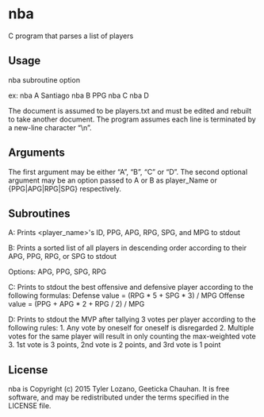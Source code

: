 nba
=======

C program that parses a list of players 

Usage
-----
nba subroutine option

ex: 
nba A Santiago
nba B PPG
nba C
nba D

The document is assumed to be players.txt and must be edited and rebuilt to take another document.
The program assumes each line is terminated by a new-line character “\n”.

Arguments
---------
The first argument <subroutine> may be either “A”, “B”, “C” or “D”.
The second optional argument may be an option passed to A or B as player_Name or {PPG|APG|RPG|SPG} respectively.

Subroutines
-----------
A: Prints <player_name>'s ID, PPG, APG, RPG, SPG, and MPG to stdout

B: Prints a sorted list of all players in descending order according to their APG, PPG, RPG, or SPG to stdout

Options: APG, PPG, SPG, RPG

C: Prints to stdout the best offensive and defensive player according to the following formulas:
	Defense value = (RPG * 5 + SPG * 3) / MPG
	Offense value = (PPG + APG * 2 + RPG / 2) / MPG

D: Prints to stdout the MVP after tallying 3 votes per player according to the following rules:
	1. Any vote by oneself for oneself is disregarded
	2. Multiple votes for the same player will result in only counting the max-weighted vote
	3. 1st vote is 3 points, 2nd vote is 2 points, and 3rd vote is 1 point

License
-------
nba is Copyright (c) 2015 Tyler Lozano, Geeticka Chauhan. It is free software, and may be redistributed under the terms specified in the LICENSE file.

